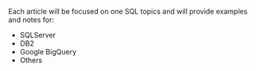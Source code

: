 Each article will be focused on one SQL topics and will provide examples and notes for:
* SQLServer
* DB2
* Google BigQuery
* Others
